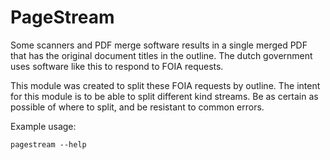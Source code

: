 
# PageStream

Some scanners and PDF merge software results in a single merged PDF that has the
original document titles in the outline. The dutch government uses software like
this to respond to FOIA requests.

This module was created to split these FOIA requests by outline. The intent for
this module is to be able to split different kind streams. Be as certain as
possible of where to split, and be resistant to common errors.

Example usage:
```
pagestream --help
```


